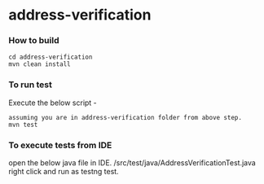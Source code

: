 # address-verification
### How to build
```
cd address-verification
mvn clean install
```
### To run test
Execute the below script -
```
assuming you are in address-verification folder from above step.
mvn test
```
### To execute tests from IDE
open the below java file in IDE.
/src/test/java/AddressVerificationTest.java
right click and run as testng test. 
